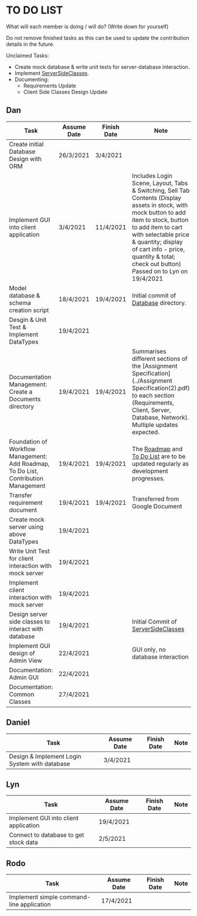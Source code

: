 # TO DO LIST
What will each member is doing / will do? (Write down for yourself)

Do not remove finished tasks as this can be used to update the contribution details in the future.

Unclaimed Tasks:
- Create mock database & write unit tests for server-database interaction.
- Implement [ServerSideClasses](../Server_Design/README.md).
- Documenting:
    - Requirements Update
    - Client Side Classes Design Update

## Dan
| Task | Assume Date | Finish Date | Note |
| --- | --- | ---| --- |
| Create initial Database Design with ORM | 26/3/2021 | 3/4/2021 |
| Implement GUI into client application | 3/4/2021 | 11/4/2021 | Includes Login Scene, Layout, Tabs & Switching, Sell Tab Contents (Display assets in stock, with mock button to add item to stock, button to add item to cart with selectable price & quantity; display of cart info - price, quantity & total; check out button) <br> Passed on to Lyn on 19/4/2021 |
| Model database & schema creation script| 18/4/2021 | 19/4/2021 | Initial commit of [Database](../../docs/Database) directory.
| Desgin & Unit Test & Implement DataTypes | 19/4/2021 | | |
| Documentation Management: Create a Documents directory | 19/4/2021 | 19/4/2021 | Summarises different sections of the [Assignment Specification](../Assignment Specification(2).pdf) to each section (Requirements, Client, Server, Database, Network). Multiple updates expected. |
| Foundation of Workflow Management: Add Roadmap, To Do List, Contribution Management| 19/4/2021 | 19/4/2021 | The [Roadmap](../../README.md) and [To Do List](To_Do_List.md) are to be updated regularly as development progresses. |
| Transfer requirement document | 19/4/2021 | 19/4/2021 | Transferred from Google Document |
| Create mock server using above DataTypes | 19/4/2021 | | |
| Write Unit Test for client interaction with mock server | 19/4/2021 | | |
| Implement client interaction with mock server | 19/4/2021 | | |
| Design server side classes to interact with database |19/4/2021 | | Initial Commit of [ServerSideClasses](../Server_Design/README.md)|
| Implement GUI design of Admin View | 22/4/2021 | | GUI only, no database interaction |
| Documentation: Admin GUI | 22/4/2021 | | |
| Documentation: Common Classes | 27/4/2021 | | |

## Daniel
| Task | Assume Date | Finish Date | Note |
| --- | --- | ---| --- |
| Design & Implement Login System with database | 3/4/2021 | |

## Lyn
| Task | Assume Date | Finish Date | Note |
| --- | --- | ---| --- |
| Implement GUI into client application | 19/4/2021 | |  |
| Connect to database to get stock data | 2/5/2021 | |  |

## Rodo
| Task | Assume Date | Finish Date | Note |
| --- | --- | ---| --- |
| Implement simple command-line application | 17/4/2021 | |
